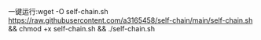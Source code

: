 一键运行:wget -O self-chain.sh https://raw.githubusercontent.com/a3165458/self-chain/main/self-chain.sh && chmod +x self-chain.sh && ./self-chain.sh
